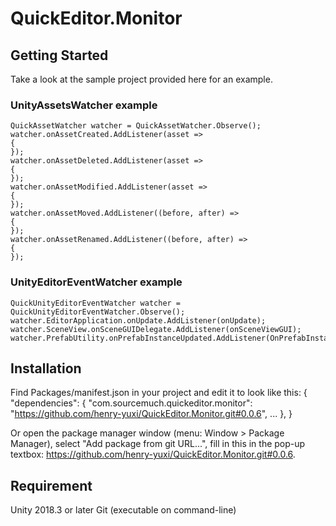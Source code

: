 # QuickEditor.Monitor

## Getting Started
Take a look at the sample project provided here for an example.

### UnityAssetsWatcher example
```
QuickAssetWatcher watcher = QuickAssetWatcher.Observe();
watcher.onAssetCreated.AddListener(asset =>
{
});
watcher.onAssetDeleted.AddListener(asset =>
{
});
watcher.onAssetModified.AddListener(asset =>
{
});
watcher.onAssetMoved.AddListener((before, after) =>
{
});
watcher.onAssetRenamed.AddListener((before, after) =>
{
});
```

### UnityEditorEventWatcher example
```
QuickUnityEditorEventWatcher watcher = QuickUnityEditorEventWatcher.Observe();
watcher.EditorApplication.onUpdate.AddListener(onUpdate);
watcher.SceneView.onSceneGUIDelegate.AddListener(onSceneViewGUI);
watcher.PrefabUtility.onPrefabInstanceUpdated.AddListener(OnPrefabInstanceUpdated);

```
            
## Installation
Find Packages/manifest.json in your project and edit it to look like this:
{
  "dependencies": {
    "com.sourcemuch.quickeditor.monitor": "https://github.com/henry-yuxi/QuickEditor.Monitor.git#0.0.6",
    ...
  },
}

Or open the package manager window (menu: Window > Package Manager), select "Add package from git URL...", fill in this in the pop-up textbox: https://github.com/henry-yuxi/QuickEditor.Monitor.git#0.0.6.

## Requirement
Unity 2018.3 or later
Git (executable on command-line)
      
